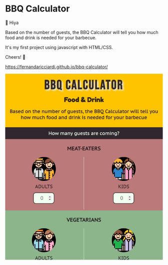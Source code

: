 # BBQ Calculator

:raising_hand: Hiya 

Based on the number of guests, the BBQ Calculator will tell you how much food and drink is needed for your barbecue.

It's my first project using javascript with HTML/CSS.

Cheers! :wave:

https://fernandaricciardi.github.io/bbq-calculator/

![screenshot](/assets/Screenshot.jpg)
